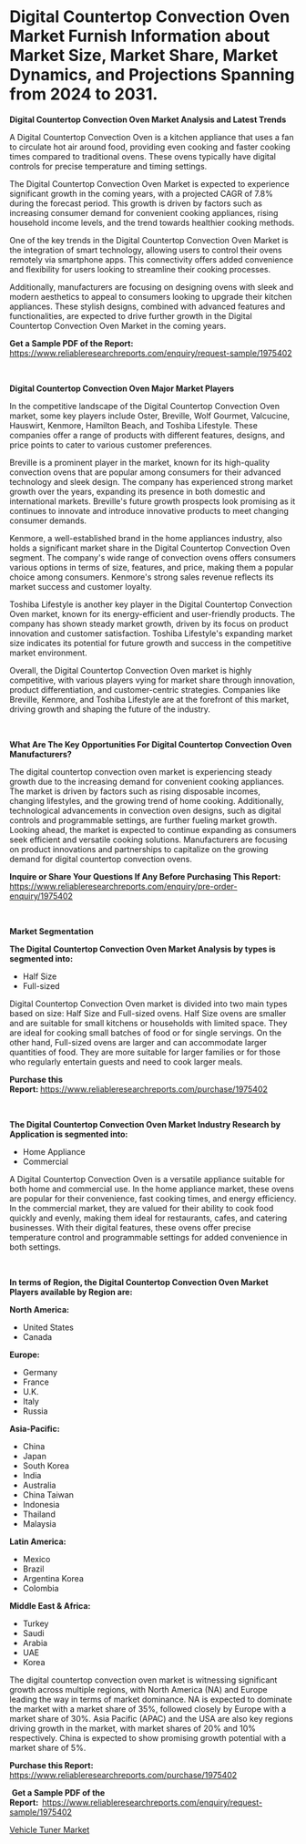 <p><h1>Digital Countertop Convection Oven Market Furnish Information about Market Size, Market Share, Market Dynamics, and Projections Spanning from 2024 to 2031.</h1></p><p><strong>Digital Countertop Convection Oven Market Analysis and Latest Trends</strong></p>
<p><p>A Digital Countertop Convection Oven is a kitchen appliance that uses a fan to circulate hot air around food, providing even cooking and faster cooking times compared to traditional ovens. These ovens typically have digital controls for precise temperature and timing settings.</p><p>The Digital Countertop Convection Oven Market is expected to experience significant growth in the coming years, with a projected CAGR of 7.8% during the forecast period. This growth is driven by factors such as increasing consumer demand for convenient cooking appliances, rising household income levels, and the trend towards healthier cooking methods.</p><p>One of the key trends in the Digital Countertop Convection Oven Market is the integration of smart technology, allowing users to control their ovens remotely via smartphone apps. This connectivity offers added convenience and flexibility for users looking to streamline their cooking processes.</p><p>Additionally, manufacturers are focusing on designing ovens with sleek and modern aesthetics to appeal to consumers looking to upgrade their kitchen appliances. These stylish designs, combined with advanced features and functionalities, are expected to drive further growth in the Digital Countertop Convection Oven Market in the coming years.</p></p>
<p><strong>Get a Sample PDF of the Report:&nbsp;</strong> <a href="https://www.reliableresearchreports.com/enquiry/request-sample/1975402">https://www.reliableresearchreports.com/enquiry/request-sample/1975402</a></p>
<p>&nbsp;</p>
<p><strong>Digital Countertop Convection Oven Major Market Players</strong></p>
<p><p>In the competitive landscape of the Digital Countertop Convection Oven market, some key players include Oster, Breville, Wolf Gourmet, Valcucine, Hauswirt, Kenmore, Hamilton Beach, and Toshiba Lifestyle. These companies offer a range of products with different features, designs, and price points to cater to various customer preferences.</p><p>Breville is a prominent player in the market, known for its high-quality convection ovens that are popular among consumers for their advanced technology and sleek design. The company has experienced strong market growth over the years, expanding its presence in both domestic and international markets. Breville's future growth prospects look promising as it continues to innovate and introduce innovative products to meet changing consumer demands.</p><p>Kenmore, a well-established brand in the home appliances industry, also holds a significant market share in the Digital Countertop Convection Oven segment. The company's wide range of convection ovens offers consumers various options in terms of size, features, and price, making them a popular choice among consumers. Kenmore's strong sales revenue reflects its market success and customer loyalty.</p><p>Toshiba Lifestyle is another key player in the Digital Countertop Convection Oven market, known for its energy-efficient and user-friendly products. The company has shown steady market growth, driven by its focus on product innovation and customer satisfaction. Toshiba Lifestyle's expanding market size indicates its potential for future growth and success in the competitive market environment.</p><p>Overall, the Digital Countertop Convection Oven market is highly competitive, with various players vying for market share through innovation, product differentiation, and customer-centric strategies. Companies like Breville, Kenmore, and Toshiba Lifestyle are at the forefront of this market, driving growth and shaping the future of the industry.</p></p>
<p>&nbsp;</p>
<p><strong>What Are The Key Opportunities For Digital Countertop Convection Oven Manufacturers?</strong></p>
<p><p>The digital countertop convection oven market is experiencing steady growth due to the increasing demand for convenient cooking appliances. The market is driven by factors such as rising disposable incomes, changing lifestyles, and the growing trend of home cooking. Additionally, technological advancements in convection oven designs, such as digital controls and programmable settings, are further fueling market growth. Looking ahead, the market is expected to continue expanding as consumers seek efficient and versatile cooking solutions. Manufacturers are focusing on product innovations and partnerships to capitalize on the growing demand for digital countertop convection ovens.</p></p>
<p><strong>Inquire or Share Your Questions If Any Before Purchasing This Report:</strong> <a href="https://www.reliableresearchreports.com/enquiry/pre-order-enquiry/1975402">https://www.reliableresearchreports.com/enquiry/pre-order-enquiry/1975402</a></p>
<p>&nbsp;</p>
<p><strong>Market Segmentation</strong></p>
<p><strong>The Digital Countertop Convection Oven Market Analysis by types is segmented into:</strong></p>
<p><ul><li>Half Size</li><li>Full-sized</li></ul></p>
<p><p>Digital Countertop Convection Oven market is divided into two main types based on size: Half Size and Full-sized ovens. Half Size ovens are smaller and are suitable for small kitchens or households with limited space. They are ideal for cooking small batches of food or for single servings. On the other hand, Full-sized ovens are larger and can accommodate larger quantities of food. They are more suitable for larger families or for those who regularly entertain guests and need to cook larger meals.</p></p>
<p><strong>Purchase this Report:&nbsp;</strong><a href="https://www.reliableresearchreports.com/purchase/1975402">https://www.reliableresearchreports.com/purchase/1975402</a></p>
<p>&nbsp;</p>
<p><strong>The Digital Countertop Convection Oven Market Industry Research by Application is segmented into:</strong></p>
<p><ul><li>Home Appliance</li><li>Commercial</li></ul></p>
<p><p>A Digital Countertop Convection Oven is a versatile appliance suitable for both home and commercial use. In the home appliance market, these ovens are popular for their convenience, fast cooking times, and energy efficiency. In the commercial market, they are valued for their ability to cook food quickly and evenly, making them ideal for restaurants, cafes, and catering businesses. With their digital features, these ovens offer precise temperature control and programmable settings for added convenience in both settings.</p></p>
<p>&nbsp;</p>
<p><strong>In terms of Region, the Digital Countertop Convection Oven Market Players available by Region are:</strong></p>
<p>
    <p> <strong> North America: </strong>
        <ul>
            <li>United States</li>
            <li>Canada</li>
        </ul>
        </p> 
    <p> <strong> Europe: </strong>
        <ul>
            <li>Germany</li>
            <li>France</li>
            <li>U.K.</li>
            <li>Italy</li>
            <li>Russia</li>
        </ul>
        </p> 
    <p> <strong> Asia-Pacific: </strong>
        <ul>
            <li>China</li>
            <li>Japan</li>
            <li>South Korea</li>
            <li>India</li>
            <li>Australia</li>
            <li>China Taiwan</li>
            <li>Indonesia</li>
            <li>Thailand</li>
            <li>Malaysia</li>
        </ul>
        </p> 
    <p> <strong> Latin America: </strong>
        <ul>
            <li>Mexico</li>
            <li>Brazil</li>
            <li>Argentina Korea</li>
            <li>Colombia</li>
        </ul>
        </p> 
    <p> <strong> Middle East & Africa: </strong>
        <ul>
            <li>Turkey</li>
            <li>Saudi</li>
            <li>Arabia</li>
            <li>UAE</li>
            <li>Korea</li>
        </ul>
    </p>
    </p>
<p><p>The digital countertop convection oven market is witnessing significant growth across multiple regions, with North America (NA) and Europe leading the way in terms of market dominance. NA is expected to dominate the market with a market share of 35%, followed closely by Europe with a market share of 30%. Asia Pacific (APAC) and the USA are also key regions driving growth in the market, with market shares of 20% and 10% respectively. China is expected to show promising growth potential with a market share of 5%.</p></p>
<p><strong>Purchase this Report: </strong><a href="https://www.reliableresearchreports.com/purchase/1975402">https://www.reliableresearchreports.com/purchase/1975402</a></p>
<p>&nbsp;<strong>Get a Sample PDF of the Report:&nbsp;&nbsp;</strong><a href="https://www.reliableresearchreports.com/enquiry/request-sample/1975402">https://www.reliableresearchreports.com/enquiry/request-sample/1975402</a></p>
<p><strong></strong></p>
<p><p><a href="https://meowing-canidae-761.notion.site/Vehicle-Tuner-Market-Size-Market-Share-and-Global-Market-Analysis-Report-2024-2031-eb9b2158c55a4638bbf7a96c72f45094">Vehicle Tuner Market</a></p></p>